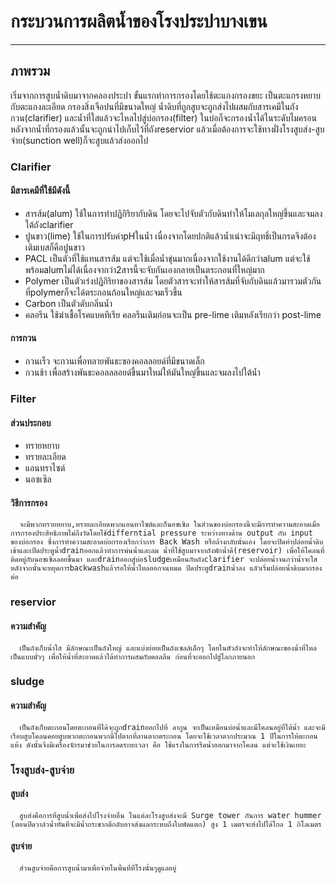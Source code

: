 # กระบวนการผลิตน้ำของโรงประปาบางเขน
---
## ภาพรวม
   เริ่มจากการสูบน้ำดิบมาจากคลองประปา ขั้นแรกทำการกรองโดยใช้ตะแกงกรองขยะ เป็นตะแกรงหยาบกับตะแกงละเอียด กรองสิ่งเจือปนที่มีขนาดใหญ่ น้ำดิบที่ถูกสูบจะถูกส่งไปผสมกับสารเคมีในถังกวน(clarifier) และน้ำที่ใสแล้วจะไหลไปสู่บ่อกรอง(filter) ในบ่อก็จะกรองน้ำได้ในระดับไมครอน หลังจากน้ำที่กรองแล้วนั้นจะถูกนำไปเก็บไว้ที่ถังreservior แล้วเมื่อต้องการจะใช้ทางฝั่งโรงสูบส่ง-สูบจ่าย(sunction well)ก็จะสูบแล้วส่งออกไป
### Clarifier
#### มีสารเคมีที่ใช้มีดังนี้
+ สารส้ม(alum) ใช้ในการทำปฏิกิริยากับดิน โดยจะไปจับตัวกับดินทำให้โมเลกุลใหญ่ขึ้นและจมลงใต้ถังclarifier
+ ปูนขาว(lime) ใช้ในการปรับค่าpHในน้ำ เนื่องจากโดยปกติแล้วน้ำเน่าจะมีฤทธิ์เป็นกรดจึงต้องเติมเบสก็คือปูนขาว
+ PACL เป็นตัวที่ใช้แทนสารส้ม แต่จะใช้เมื่อน้ำขุ่นมากเนื่องจากใช้งานได้ดีกว่าalum แต่จะใช้พร้อมalumไม่ได้เนื่องจากว่า2สารนี้จะจับกันเองกลายเป็นตระกอนที่ใหญ่มาก
+ Polymer เป็นตัวเร่งปฏิกิริยาของสารส้ม โดยตัวสารจะทำให้สารส้มที่จับกับดินแล้วมารวมตัวกันที่polymerก็จะได้ตระกอนก้อนใหญ่และจมเร็วขึ้น
+ Carbon เป็นตัวดับกลิ่นน้ำ
+ คลอรีน ใช้ฆ่าเชื้อโรคแบคทีเรีย คลอรีนเติมก่อนจะเป็น pre-lime เติมหลังเรียกว่า post-lime
#### การกวน
+ กวนเร็ว จะกวนเพื่อทลายพันธะของคอลลอยด์ที่มีขนาดเล็ก
+ กวนช้า เพื่อสร้างพันธะคอลลลอยด์ขึ้นมาใหม่ให้มันใหญ่ขึ้นและจมลงไปใต้น้ำ
### Filter
#### ส่วนประกอบ
+ ทรายหยาบ
+ ทรายละเอียด
+ แอนทราไซต์
+ นอซเซิล
#### วิธีการกรอง
      จะมีพวกทรายหยาบ,ทรายละเอียดพวกแอนทาไซต์และก็นอซเซิล ในส่วนของบ่อกรองนี้จะมีการทำความสะอาดเมื่อการกรองประสิทธิภาพไม่ถึงวัดโดยใช้differntial pressure ระหว่างทางด้าน output กับ input ของบ่อกรอง ซึ่งการทำความสะอาดบ่อกรองเรียกว่าการ Back Wash หรือล้างกลับนั่นเอง โดยจะปิดท่าปล่อยน้ำดิบเข้าและเปิดประตูน้ำdrainออกแล้วทำการพ่นน้ำและลม น้ำที่ใช้สูบมาจากถังพักน้ำดี(reservoir) เพื่อให้โคลนที่ติดอยู่กับนอซเซิลลอยขึ้นมา และdrainออกสู่บ่อsludgeเหมือนกับถังclarifier จะปล่อยน้ำจนกว่าน้ำจะใส หลังจากนั้นจะหยุดการbackwashแล้วรอให้น้ำไหลออกจนหมด ปิดประตูdrainน้ำลง แลัวเริ่มปล่อยน้ำดิบมากรองต่อ 
          
### reservior
#### ความสำคัญ
      เป็นถังเก็บน้ำใส มีลักษณะเป็นถังใหญ่ และแบ่งย่อยเป็นถังเซลล์เล็กๆ โดยในตัวถังจะทำให้ลักษณะของน้ำที่ไหลเป็นแบบมั่วๆ เพื่อให้น้ำที่สะอาดแล้วได้ทำการผสมกับคอลลีน ก่อนที่จะออกไปสู่โลกภายนอก
### sludge
#### ความสำคัญ
      เป็นถังเก็บตะกอนโดยตะกอนที่ได้จะถูกdrainออกไปที่ ลากูน จะเป็นเหมือนบ่อน้ำและมีโคลนอยู่ที่ใต้น้ำ และจะมีเรือบสูบโคลนคอยสูบพวกตะกอนพวกนี้ไปตากที่ลานตากตระกอน โดยจะใช้เวลาตากประมาณ 1 ปีในการให้ตะกอนแห้ง ดังนั้นจึงมีเครื่องจักรมาช่วยในการลดระยะเวลา คือ ใช้แรงในการรีดน้ำออกมาจากโคลน แต่จะใช้เงินเยอะ
### โรงสูบส่ง-สูบจ่าย
#### สูบส่ง
      สูบส่งคือการที่สูบน้ำเพื่อส่งไปโรงจ่ายอื่น ในแต่ละโรงสูบส่งจะมี Surge tower กันการ water hummer (ตอนปิดวาล์วน้ำทันทีจะมีน้ำกระชากตีกลับอาจส่งผลกระทบถึงใบพัดแตก) สูง 1 เมตรจะส่งไปได้ไกล 1 กิโลเมตร
#### สูบจ่าย 
      ส่วนสูบจ่ายคือการสูบน้ำมาเพื่อจ่ายในพื้นที่ที่โรงนั้นๆดูแลอยู่
